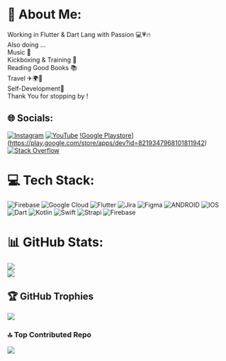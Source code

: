 # 💫 About Me:
Working in Flutter & Dart Lang with Passion 💻💗🔥  <br>Also doing ... <br>Music 🎸<br>Kickboxing & Training 🥊 <br>Reading Good Books 📚 <br>Travel ✈🌍🗻 <br>Self-Development💪<br>Thank You for stopping by !<br>


## 🌐 Socials:
[![Instagram](https://img.shields.io/badge/Instagram-%23E4405F.svg?logo=Instagram&logoColor=white)](https://instagram.com/code_with_mazi)
[![YouTube](https://img.shields.io/badge/YouTube-%23FF0000.svg?logo=YouTube&logoColor=white)](https://youtube.com/@code_with_mazi)
[!Google Playstore](https://img.shields.io/badge/-Stackoverflow-FE7A16?logo=stack-overflow&logoColor=white)](https://play.google.com/store/apps/dev?id=8219347968101811942)
[![Stack Overflow](https://img.shields.io/badge/-Stackoverflow-FE7A16?logo=stack-overflow&logoColor=white)](https://stackoverflow.com/users/20224101) 

# 💻 Tech Stack:
![Firebase](https://img.shields.io/badge/firebase-%23039BE5.svg?style=plastic&logo=firebase) ![Google Cloud](https://img.shields.io/badge/Google%20Cloud-%234285F4.svg?style=plastic&logo=google-cloud&logoColor=white) ![Flutter](https://img.shields.io/badge/Flutter-%2302569B.svg?style=plastic&logo=Flutter&logoColor=white) ![Jira](https://img.shields.io/badge/jira-%230A0FFF.svg?style=plastic&logo=jira&logoColor=white) 	![Figma](https://img.shields.io/badge/figma-%23F24E1E.svg?style=plastic&logo=figma&logoColor=white) ![ANDROID](https://img.shields.io/badge/android-%2320232a.svg?style=plastic&logo=android&logoColor=%a4c639) ![IOS](https://img.shields.io/badge/IOS-%2320232a.svg?style=plastic&logo=apple&logoColor=white) ![Dart](https://img.shields.io/badge/dart-%230175C2.svg?style=plastic&logo=dart&logoColor=white) ![Kotlin](https://img.shields.io/badge/kotlin-%230095D5.svg?style=plastic&logo=kotlin&logoColor=white) ![Swift](https://img.shields.io/badge/swift-F54A2A?style=plastic&logo=swift&logoColor=white) ![Strapi](https://img.shields.io/badge/strapi-%232E7EEA.svg?style=plastic&logo=strapi&logoColor=white) ![Firebase](https://img.shields.io/badge/firebase-%23039BE5.svg?style=plastic&logo=firebase)
# 📊 GitHub Stats:
![](https://github-readme-streak-stats.herokuapp.com/?user=piotrmazimazurek&theme=dark&hide_border=false)<br/>
![](https://github-readme-stats.vercel.app/api/top-langs/?username=piotrmazimazurek&theme=dark&hide_border=false&include_all_commits=true&count_private=true&layout=compact)

## 🏆 GitHub Trophies
![](https://github-profile-trophy.vercel.app/?username=piotrmazimazurek&theme=onedark&no-frame=false&no-bg=false&margin-w=4)

### 🔝 Top Contributed Repo
![](https://github-contributor-stats.vercel.app/api?username=piotrmazimazurek&limit=5&theme=tokyonight&combine_all_yearly_contributions=true)

<!-- Proudly created with GPRM ( https://gprm.itsvg.in ) -->
